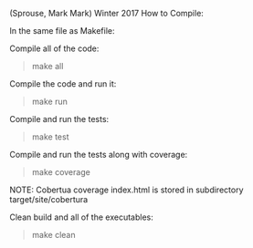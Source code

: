 (Sprouse, Mark Mark) Winter 2017
How to Compile:

In the same file as Makefile:

Compile all of the code:

>make all

Compile the code and run it:

>make run

Compile and run the tests:

>make test

Compile and run the tests along with coverage:

>make coverage

NOTE: Cobertua coverage index.html is stored in subdirectory target/site/cobertura

Clean build and all of the executables:

>make clean

